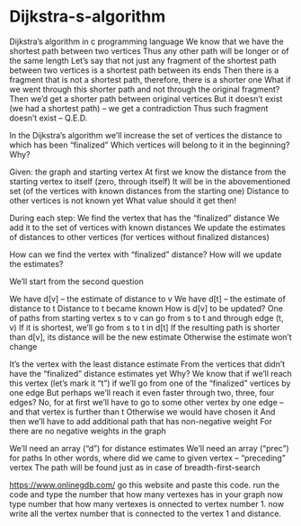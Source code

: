 # Dijkstra-s-algorithm
Dijkstra’s algorithm in c programming language
We know that we have the shortest path between two vertices
Thus any other path will be longer or of the same length
Let’s say that not just any fragment of the shortest path between two vertices is a shortest path between its ends
Then there is a fragment that is not a shortest path, therefore, there is a shorter one
What if we went through this shorter path and not through the original fragment?
Then we’d get a shorter path between original vertices
But it doesn’t exist (we had a shortest path) – we get a contradiction
Thus such fragment doesn’t exist – Q.E.D.

In the Dijkstra’s algorithm we’ll increase the set of vertices the distance to which has been “finalized”
Which vertices will belong to it in the beginning?
Why?

Given: the graph and starting vertex
At first we know the distance from the starting vertex to itself (zero, through itself)
It will be in the abovementioned set (of the vertices with known distances from the starting one)
Distance to other vertices is not known yet
What value should it get then!

During each step:
We find the vertex that has the “finalized” distance
We add it to the set of vertices with known distances
We update the estimates of distances to other vertices (for vertices without finalized distances)

How can we find the vertex with “finalized” distance?
How will we update the estimates?

We’ll start from the second question

We have d[v] – the estimate of distance to v
We have d[t] – the estimate of distance to t
Distance to t became known
How is d[v] to be updated?
One of paths from starting vertex s to v can go from s to t and through edge (t, v)
If it is shortest, we’ll go from s to t in d[t]
If the resulting path is shorter than d[v], its distance will be the new estimate
Otherwise the estimate won’t change

It’s the vertex with the least distance estimate
From the vertices that didn’t have the “finalized” distance estimates yet
Why?
We know that if we’ll reach this vertex (let’s mark it “t”) if we’ll go from one of the “finalized” vertices by one edge
But perhaps we’ll reach it even faster through two, three, four edges?
No, for at first we’ll have to go to some other vertex by one edge – and that vertex is further than t
Otherwise we would have chosen it
And then we’ll have to add additional path that has non-negative weight
For there are no negative weights in the graph

We’ll need an array (“d”) for distance estimates
We’ll need an array (“prec”) for paths
In other words, where did we came to given vertex – “preceding” vertex
The path will be found just as in case of breadth-first-search


https://www.onlinegdb.com/ go this website and paste this code.
run the code and type the number that how many vertexes has in your graph
now type number that how many vertexes is onnected to vertex number 1.
now write all the vertex number that is connected to the vertex 1 and distance.
